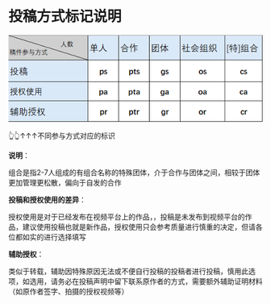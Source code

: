 # 投稿方式标记说明

![table](table1.png)

👆👆↑↑↑不同参与方式对应的标识

**说明**：

组合是指2-7人组成的有组合名称的特殊团体，介于合作与团体之间，相较于团体更加管理更松散，偏向于自发的合作

**投稿和授权使用的差异**：

授权使用是对于已经发布在视频平台上的作品，，投稿是未发布到视频平台的作品，建议使用投稿也就是新作品，授权使用只会参考质量进行慎重的决定，但请各位都如实的进行选择填写

**辅助授权**：

类似于转载，辅助因特殊原因无法或不便自行投稿的投稿者进行投稿，慎用此选项，如选用，请务必在投稿声明中留下联系原作者的方式，需要额外辅助证明材料（如原作者签字、拍摄的授权视频等）